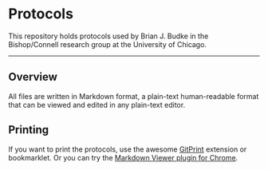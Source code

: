 Protocols
=========

This repository holds protocols used by Brian J. Budke in the Bishop/Connell research
group at the University of Chicago.
___
## Overview
All files are written in Markdown format, a plain-text human-readable format that can be viewed and edited in any plain-text editor.

## Printing
If you want to print the protocols, use the awesome [GitPrint](https://gitprint.com) extension or bookmarklet. Or you can try the [Markdown Viewer plugin for Chrome](https://github.com/simov/markdown-viewer).